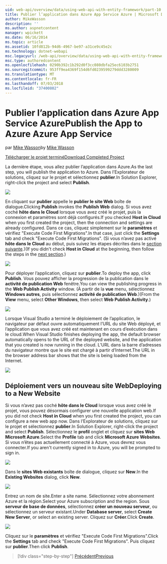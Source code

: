 ```yaml
---
uid: web-api/overview/data/using-web-api-with-entity-framework/part-10
title: Publier l’application dans Azure App Service Azure | Microsoft Docs
author: MikeWasson
description: ''
ms.author: aspnetcontent
manager: wpickett
ms.date: 06/16/2014
ms.topic: article
ms.assetid: 10fd812b-94d6-4967-be97-a31ce9c45e2c
ms.technology: dotnet-webapi
msc.legacyurl: /web-api/overview/data/using-web-api-with-entity-framework/part-10
msc.type: authoredcontent
ms.openlocfilehash: 0290b392c1b292d0f3cc080dbfa25ec6103b2751
ms.sourcegitcommit: 953ff9ea4369f154d6fd0239599279ddd3280009
ms.translationtype: MT
ms.contentlocale: fr-FR
ms.lasthandoff: 07/03/2018
ms.locfileid: "37400802"
---
```

<a name="publish-the-app-to-azure-azure-app-service"></a><span data-ttu-id="d0537-102">Publier l’application dans Azure App Service Azure</span><span class="sxs-lookup"><span data-stu-id="d0537-102">Publish the App to Azure Azure App Service</span></span>
====================
<span data-ttu-id="d0537-103">par [Mike Wasson](https://github.com/MikeWasson)</span><span class="sxs-lookup"><span data-stu-id="d0537-103">by [Mike Wasson](https://github.com/MikeWasson)</span></span>

[<span data-ttu-id="d0537-104">Télécharger le projet terminé</span><span class="sxs-lookup"><span data-stu-id="d0537-104">Download Completed Project</span></span>](https://github.com/MikeWasson/BookService)

<span data-ttu-id="d0537-105">La dernière étape, vous allez publier l’application dans Azure.</span><span class="sxs-lookup"><span data-stu-id="d0537-105">As the last step, you will publish the application to Azure.</span></span> <span data-ttu-id="d0537-106">Dans l’Explorateur de solutions, cliquez sur le projet et sélectionnez **publier**.</span><span class="sxs-lookup"><span data-stu-id="d0537-106">In Solution Explorer, right-click the project and select **Publish**.</span></span>

![](part-10/_static/image1.png)

<span data-ttu-id="d0537-107">En cliquant sur **publier** appelle le **publier le site Web** boîte de dialogue.</span><span class="sxs-lookup"><span data-stu-id="d0537-107">Clicking **Publish** invokes the **Publish Web** dialog.</span></span> <span data-ttu-id="d0537-108">Si vous avez coché **hôte dans le Cloud** lorsque vous avez créé le projet, puis la connexion et paramètres sont déjà configurés.</span><span class="sxs-lookup"><span data-stu-id="d0537-108">If you checked **Host in Cloud** when you first created the project, then the connection and settings are already configured.</span></span> <span data-ttu-id="d0537-109">Dans ce cas, cliquez simplement sur le **paramètres** et vérifiez &quot;Execute Code First Migrations&quot;.</span><span class="sxs-lookup"><span data-stu-id="d0537-109">In that case, just click the **Settings** tab and check &quot;Execute Code First Migrations&quot;.</span></span> <span data-ttu-id="d0537-110">(Si vous n’avez pas activé **hôte dans le Cloud** au début, puis suivez les étapes décrites dans le [section suivante](#new-website).)</span><span class="sxs-lookup"><span data-stu-id="d0537-110">(If you didn't check **Host in Cloud** at the beginning, then follow the steps in the [next section](#new-website).)</span></span>

[![](part-10/_static/image3.png)](part-10/_static/image2.png)

<span data-ttu-id="d0537-111">Pour déployer l’application, cliquez sur **publier**.</span><span class="sxs-lookup"><span data-stu-id="d0537-111">To deploy the app, click **Publish**.</span></span> <span data-ttu-id="d0537-112">Vous pouvez afficher la progression de la publication dans le **activité de publication Web** fenêtre.</span><span class="sxs-lookup"><span data-stu-id="d0537-112">You can view the publishing progress in the **Web Publish Activity** window.</span></span> <span data-ttu-id="d0537-113">(À partir de la **vue** menu, sélectionnez **Windows autres**, puis sélectionnez **activité de publication Web**.)</span><span class="sxs-lookup"><span data-stu-id="d0537-113">(From the **View** menu, select **Other Windows**, then select **Web Publish Activity**.)</span></span>

![](part-10/_static/image4.png)

<span data-ttu-id="d0537-114">Lorsque Visual Studio a terminé le déploiement de l’application, le navigateur par défaut ouvre automatiquement l’URL du site Web déployé, et l’application que vous avez créé est maintenant en cours d’exécution dans le cloud.</span><span class="sxs-lookup"><span data-stu-id="d0537-114">When Visual Studio finishes deploying the app, the default browser automatically opens to the URL of the deployed website, and the application that you created is now running in the cloud.</span></span> <span data-ttu-id="d0537-115">L’URL dans la barre d’adresses du navigateur montre que le site est chargé à partir d’Internet.</span><span class="sxs-lookup"><span data-stu-id="d0537-115">The URL in the browser address bar shows that the site is being loaded from the Internet.</span></span>

[![](part-10/_static/image6.png)](part-10/_static/image5.png)

<a id="new-website"></a>
## <a name="deploying-to-a-new-website"></a><span data-ttu-id="d0537-116">Déploiement vers un nouveau site Web</span><span class="sxs-lookup"><span data-stu-id="d0537-116">Deploying to a New Website</span></span>

<span data-ttu-id="d0537-117">Si vous n’avez pas coché **hôte dans le Cloud** lorsque vous avez créé le projet, vous pouvez désormais configurer une nouvelle application web.</span><span class="sxs-lookup"><span data-stu-id="d0537-117">If you did not check **Host in Cloud** when you first created the project, you can configure a new web app now.</span></span> <span data-ttu-id="d0537-118">Dans l’Explorateur de solutions, cliquez sur le projet et sélectionnez **publier**.</span><span class="sxs-lookup"><span data-stu-id="d0537-118">In Solution Explorer, right-click the project and select **Publish**.</span></span> <span data-ttu-id="d0537-119">Sélectionnez le **profil** onglet et cliquez sur **sites Web Microsoft Azure**.</span><span class="sxs-lookup"><span data-stu-id="d0537-119">Select the **Profile** tab and click **Microsoft Azure Websites**.</span></span> <span data-ttu-id="d0537-120">Si vous n’êtes pas actuellement connecté à Azure, vous devrez vous connecter.</span><span class="sxs-lookup"><span data-stu-id="d0537-120">If you aren't currently signed in to Azure, you will be prompted to sign in.</span></span>

[![](part-10/_static/image8.png)](part-10/_static/image7.png)

<span data-ttu-id="d0537-121">Dans le **sites Web existants** boîte de dialogue, cliquez sur **New**.</span><span class="sxs-lookup"><span data-stu-id="d0537-121">In the **Existing Websites** dialog, click **New**.</span></span>

![](part-10/_static/image9.png)

<span data-ttu-id="d0537-122">Entrez un nom de site.</span><span class="sxs-lookup"><span data-stu-id="d0537-122">Enter a site name.</span></span> <span data-ttu-id="d0537-123">Sélectionnez votre abonnement Azure et la région.</span><span class="sxs-lookup"><span data-stu-id="d0537-123">Select your Azure subscription and the region.</span></span> <span data-ttu-id="d0537-124">Sous **serveur de base de données**, sélectionnez **créer un nouveau serveur**, ou sélectionnez un serveur existant.</span><span class="sxs-lookup"><span data-stu-id="d0537-124">Under **Database server**, select **Create New Server**, or select an existing server.</span></span> <span data-ttu-id="d0537-125">Cliquez sur **Créer**.</span><span class="sxs-lookup"><span data-stu-id="d0537-125">Click **Create**.</span></span>

[![](part-10/_static/image11.png)](part-10/_static/image10.png)

<span data-ttu-id="d0537-126">Cliquez sur le **paramètres** et vérifiez &quot;Execute Code First Migrations&quot;.</span><span class="sxs-lookup"><span data-stu-id="d0537-126">Click the **Settings** tab and check &quot;Execute Code First Migrations&quot;.</span></span> <span data-ttu-id="d0537-127">Puis cliquez sur **publier**.</span><span class="sxs-lookup"><span data-stu-id="d0537-127">Then click **Publish**.</span></span>

> [!div class="step-by-step"]
> [<span data-ttu-id="d0537-128">Précédent</span><span class="sxs-lookup"><span data-stu-id="d0537-128">Previous</span></span>](part-9.md)
